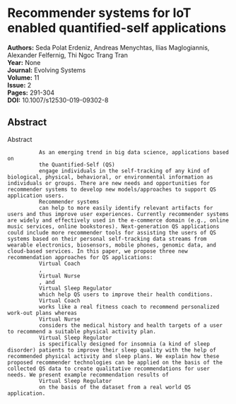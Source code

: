 # Recommender systems for IoT enabled quantified-self applications

**Authors:** Seda Polat Erdeniz, Andreas Menychtas, Ilias Maglogiannis, Alexander Felfernig, Thi Ngoc Trang Tran  
**Year:** None  
**Journal:** Evolving Systems  
**Volume:** 11  
**Issue:** 2  
**Pages:** 291-304  
**DOI:** 10.1007/s12530-019-09302-8  

## Abstract
Abstract
            
              As an emerging trend in big data science, applications based on
              the Quantified-Self (QS)
              engage individuals in the self-tracking of any kind of biological, physical, behavioral, or environmental information as individuals or groups. There are new needs and opportunities for recommender systems to develop new models/approaches to support QS application users.
              Recommender systems
              can help to more easily identify relevant artifacts for users and thus improve user experiences. Currently recommender systems are widely and effectively used in the e-commerce domain (e.g., online music services, online bookstores). Next-generation QS applications could include more recommender tools for assisting the users of QS systems based on their personal self-tracking data streams from wearable electronics, biosensors, mobile phones, genomic data, and cloud-based services. In this paper, we propose three new recommendation approaches for QS applications:
              Virtual Coach
              ,
              Virtual Nurse
              , and
              Virtual Sleep Regulator
              which help QS users to improve their health conditions.
              Virtual Coach
              works like a real fitness coach to recommend personalized work-out plans whereas
              Virtual Nurse
              considers the medical history and health targets of a user to recommend a suitable physical activity plan.
              Virtual Sleep Regulator
              is specifically designed for insomnia (a kind of sleep disorder) patients to improve their sleep quality with the help of recommended physical activity and sleep plans. We explain how these proposed recommender technologies can be applied on the basis of the collected QS data to create qualitative recommendations for user needs. We present example recommendation results of
              Virtual Sleep Regulator
              on the basis of the dataset from a real world QS application.


